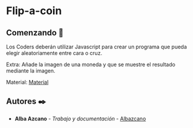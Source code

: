 # Flip-a-coin

## Comenzando 🚀

Los Coders deberán utilizar Javascript para crear un programa que pueda elegir aleatoriamente entre cara o cruz.

Extra: Añade la imagen de una moneda y que se muestre el resultado mediante la imagen.

Material: [Material](https://docs.google.com/document/d/1bmlJDZUpZWy8wrhS8LxwYBQnUFBitnXM_mRzxL-C2Ns/edit?usp=sharing)

## Autores ✒️

* **Alba Azcano** - *Trabajo y documentación* - [Albazcano](https://github.com/Albazcano)

